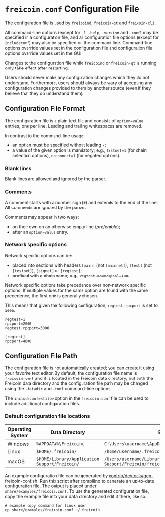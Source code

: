 # `freicoin.conf` Configuration File

The configuration file is used by `freicoind`, `freicoin-qt` and `freicoin-cli`.

All command-line options (except for `-?`, `-help`, `-version` and `-conf`) may be specified in a configuration file, and all configuration file options (except for `includeconf`) may also be specified on the command line. Command-line options override values set in the configuration file and configuration file options override values set in the GUI.

Changes to the configuration file while `freicoind` or `freicoin-qt` is running only take effect after restarting.

Users should never make any configuration changes which they do not understand. Furthermore, users should always be wary of accepting any configuration changes provided to them by another source (even if they believe that they do understand them).

## Configuration File Format

The configuration file is a plain text file and consists of `option=value` entries, one per line. Leading and trailing whitespaces are removed.

In contrast to the command-line usage:
- an option must be specified without leading `-`;
- a value of the given option is mandatory; e.g., `testnet=1` (for chain selection options), `noconnect=1` (for negated options).

### Blank lines

Blank lines are allowed and ignored by the parser.

### Comments

A comment starts with a number sign (`#`) and extends to the end of the line. All comments are ignored by the parser.

Comments may appear in two ways:
- on their own on an otherwise empty line (_preferable_);
- after an `option=value` entry.

### Network specific options

Network specific options can be:
- placed into sections with headers `[main]` (not `[mainnet]`), `[test]` (not `[testnet]`), `[signet]` or `[regtest]`;
- prefixed with a chain name; e.g., `regtest.maxmempool=100`.

Network specific options take precedence over non-network specific options.
If multiple values for the same option are found with the same precedence, the
first one is generally chosen.

This means that given the following configuration, `regtest.rpcport` is set to `3000`:

```
regtest=1
rpcport=2000
regtest.rpcport=3000

[regtest]
rpcport=4000
```

## Configuration File Path

The configuration file is not automatically created; you can create it using your favorite text editor. By default, the configuration file name is `freicoin.conf` and it is located in the Freicoin data directory, but both the Freicoin data directory and the configuration file path may be changed using the `-datadir` and `-conf` command-line options.

The `includeconf=<file>` option in the `freicoin.conf` file can be used to include additional configuration files.

### Default configuration file locations

Operating System | Data Directory | Example Path
-- | -- | --
Windows | `%APPDATA%\Freicoin\` | `C:\Users\username\AppData\Roaming\Freicoin\freicoin.conf`
Linux | `$HOME/.freicoin/` | `/home/username/.freicoin/freicoin.conf`
macOS | `$HOME/Library/Application Support/Freicoin/` | `/Users/username/Library/Application Support/Freicoin/freicoin.conf`

An example configuration file can be generated by [contrib/devtools/gen-freicoin-conf.sh](../contrib/devtools/gen-freicoin-conf.sh).
Run this script after compiling to generate an up-to-date configuration file.
The output is placed under `share/examples/freicoin.conf`.
To use the generated configuration file, copy the example file into your data directory and edit it there, like so:

```
# example copy command for linux user
cp share/examples/freicoin.conf ~/.freicoin
```
